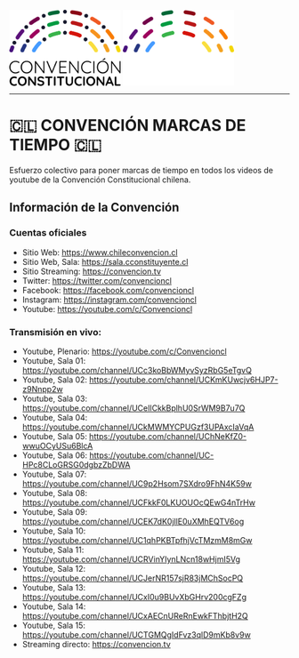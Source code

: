 <img width="200" align="center" src="logo_convencion_main.svg"> <img width="200" align="center" src="logo_convencion_second.svg">

---
# 🇨🇱 CONVENCIÓN MARCAS DE TIEMPO 🇨🇱

Esfuerzo colectivo para poner marcas de tiempo en todos los videos de youtube de la Convención Constitucional chilena.

## Información de la Convención
### Cuentas oficiales
- Sitio Web: https://www.chileconvencion.cl
- Sitio Web, Sala: https://sala.cconstituyente.cl
- Sitio Streaming: https://convencion.tv
- Twitter: https://twitter.com/convencioncl
- Facebook: https://facebook.com/convencioncl
- Instagram: https://instagram.com/convencioncl
- Youtube: https://youtube.com/c/Convencioncl

### Transmisión en vivo:
- Youtube, Plenario: https://youtube.com/c/Convencioncl
- Youtube, Sala 01: https://youtube.com/channel/UCc3koBbWMyvSyzRbG5eTgvQ
- Youtube, Sala 02: https://youtube.com/channel/UCKmKUwcjv6HJP7-z9Nnpp2w
- Youtube, Sala 03: https://youtube.com/channel/UCeIlCkkBplhU0SrWM9B7u7Q
- Youtube, Sala 04: https://youtube.com/channel/UCkMWMYCPUGzf3UPAxcIaVqA
- Youtube, Sala 05: https://youtube.com/channel/UChNeKfZ0-wwuOCyUSu6BlcA
- Youtube, Sala 06: https://youtube.com/channel/UC-HPc8CLoGRSG0dgbzZbDWA
- Youtube, Sala 07: https://youtube.com/channel/UC9p2Hsom7SXdro9FhN4K59w
- Youtube, Sala 08: https://youtube.com/channel/UCFkkF0LKUOUOcQEwG4nTrHw
- Youtube, Sala 09: https://youtube.com/channel/UCEK7dK0jllE0uXMhEQTV6og
- Youtube, Sala 10: https://youtube.com/channel/UC1qhPKBTpfhjVcTMzmM8mGw
- Youtube, Sala 11: https://youtube.com/channel/UCRVinYIynLNcn18wHjmI5Vg
- Youtube, Sala 12: https://youtube.com/channel/UCJerNR157sjR83jMChSocPQ
- Youtube, Sala 13: https://youtube.com/channel/UCxI0u9BUvXbGHrv200cgFZg
- Youtube, Sala 14: https://youtube.com/channel/UCxAECnUReRnEwkFThbjtH2Q
- Youtube, Sala 15: https://youtube.com/channel/UCTGMQgIdFvz3qlD9mKb8v9w
- Streaming directo: https://convencion.tv